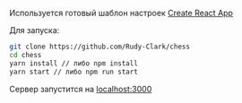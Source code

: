 Используется готовый шаблон настроек [Create React App](https://github.com/facebook/create-react-app)

Для запуска:
```bash
git clone https://github.com/Rudy-Clark/chess
cd chess
yarn install // либо npm install 
yarn start // либо npm run start 
```
Cервер запустится на [localhost:3000](http://localhost:3000)
